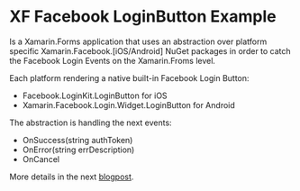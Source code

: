 # XF Facebook LoginButton Example
Is a Xamarin.Forms application that uses an abstraction over platform specific Xamarin.Facebook.[iOS/Android] NuGet packages
in order to catch the Facebook Login Events on the Xamarin.Froms level.

Each platform rendering a native built-in Facebook Login Button:
* Facebook.LoginKit.LoginButton for iOS
* Xamarin.Facebook.Login.Widget.LoginButton for Android

The abstraction is handling the next events:
* OnSuccess(string authToken)
* OnError(string errDescription)
* OnCancel

More details in the next [blogpost]().
